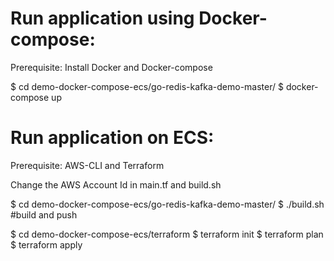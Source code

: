 # Run application using Docker-compose:

Prerequisite:
Install Docker and Docker-compose

$ cd demo-docker-compose-ecs/go-redis-kafka-demo-master/
$ docker-compose up 

# Run application on ECS:

Prerequisite:
AWS-CLI and Terraform 

Change the AWS Account Id in main.tf and build.sh 

$ cd demo-docker-compose-ecs/go-redis-kafka-demo-master/
$ ./build.sh #build and push

$ cd demo-docker-compose-ecs/terraform
$ terraform init
$ terraform plan 
$ terraform apply
